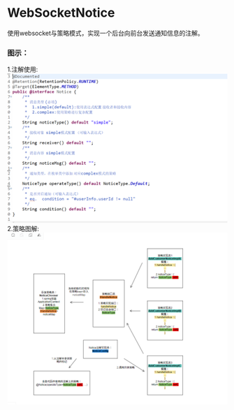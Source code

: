 # WebSocketNotice
使用websocket与策略模式，实现一个后台向前台发送通知信息的注解。
### 图示：
1.注解使用:  
![image](https://raw.githubusercontent.com/xjx199403/WebSocketNotice/master/simple.bmp)  
2.策略图解:
![image](https://raw.githubusercontent.com/xjx199403/WebSocketNotice/master/Complex.bmp)  
